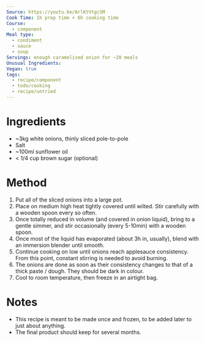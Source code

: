 ```yaml
---
Source: https://youtu.be/ArlKtVtgcSM
Cook Time: 1h prep time + 6h cooking time
Course:
  - component
Meal type:
  - condiment
  - sauce
  - soup
Servings: enough caramelised onion for ~20 meals
Unusual Ingredients: 
Vegan: true
tags:
  - recipe/component
  - todo/cooking
  - recipe/untried
---
```

# Ingredients

- ~3kg white onions, thinly sliced pole-to-pole
- Salt
- ~100ml sunflower oil
- < 1/4 cup brown sugar (optional)

# Method

1. Put all of the sliced onions into a large pot.
2. Place on medium high heat tightly covered until wilted. Stir carefully with a wooden spoon every so often.
3. Once totally reduced in volume (and covered in onion liquid), bring to a gentle simmer, and stir occasionally (every 5-10min) with a wooden spoon.
4. Once most of the liquid has evaporated (about 3h in, usually), blend with an immersion blender until smooth.
5. Continue cooking on low until onions reach applesauce consistency. From this point, constant stirring is needed to avoid burning.
6. The onions are done as soon as their consistency changes to that of a thick paste / dough. They should be dark in colour.
7. Cool to room temperature, then freeze in an airtight bag.

# Notes

- This recipe is meant to be made once and frozen, to be added later to just about anything.
- The final product should keep for several months.